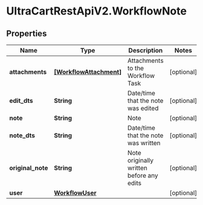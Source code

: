# UltraCartRestApiV2.WorkflowNote

## Properties

Name | Type | Description | Notes
------------ | ------------- | ------------- | -------------
**attachments** | [**[WorkflowAttachment]**](WorkflowAttachment.md) | Attachments to the Workflow Task | [optional] 
**edit_dts** | **String** | Date/time that the note was edited | [optional] 
**note** | **String** | Note | [optional] 
**note_dts** | **String** | Date/time that the note was written | [optional] 
**original_note** | **String** | Note originally written before any edits | [optional] 
**user** | [**WorkflowUser**](WorkflowUser.md) |  | [optional] 


